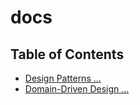 # docs

## Table of Contents

- [Design Patterns ...](./DesignPatterns/README.md)
- [Domain-Driven Design ...](./DDD/README.md)
